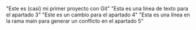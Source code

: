 "Este es (casi) mi primer proyecto con Git"
"Esta es una línea de texto para el apartado 3"
"Este es un cambio para el apartado 4"
"Esta es una línea en la rama main para generar un conflicto en el apartado 5"